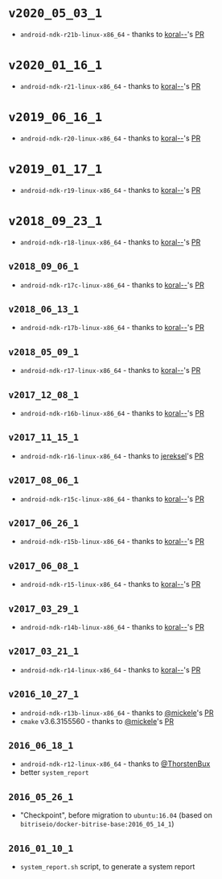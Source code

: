 # `v2020_05_03_1`

* `android-ndk-r21b-linux-x86_64` - thanks to [koral--](https://github.com/koral--)'s [PR](https://github.com/bitrise-docker/android-ndk/pull/238)

# `v2020_01_16_1`

* `android-ndk-r21-linux-x86_64` - thanks to [koral--](https://github.com/koral--)'s [PR](https://github.com/bitrise-docker/android-ndk/pull/225)

# `v2019_06_16_1`

* `android-ndk-r20-linux-x86_64` - thanks to [koral--](https://github.com/koral--)'s [PR](https://github.com/bitrise-docker/android-ndk/pull/186)

# `v2019_01_17_1`

* `android-ndk-r19-linux-x86_64` - thanks to [koral--](https://github.com/koral--)'s [PR](https://github.com/bitrise-docker/android-ndk/pull/163)

# `v2018_09_23_1`

* `android-ndk-r18-linux-x86_64` - thanks to [koral--](https://github.com/koral--)'s [PR](https://github.com/bitrise-docker/android-ndk/pull/145)

## `v2018_09_06_1`

* `android-ndk-r17c-linux-x86_64` - thanks to [koral--](https://github.com/koral--)'s [PR](https://github.com/bitrise-docker/android-ndk/pull/141)

## `v2018_06_13_1`

* `android-ndk-r17b-linux-x86_64` - thanks to [koral--](https://github.com/koral--)'s [PR](https://github.com/bitrise-docker/android-ndk/pull/126)

## `v2018_05_09_1`

* `android-ndk-r17-linux-x86_64` - thanks to [koral--](https://github.com/koral--)'s [PR](https://github.com/bitrise-docker/android-ndk/pull/120)

## `v2017_12_08_1`

* `android-ndk-r16b-linux-x86_64` - thanks to [koral--](https://github.com/koral--)'s [PR](https://github.com/bitrise-docker/android-ndk/pull/99)

## `v2017_11_15_1`

* `android-ndk-r16-linux-x86_64` - thanks to [jereksel](https://github.com/jereksel)'s [PR](https://github.com/bitrise-docker/android-ndk/pull/96)

## `v2017_08_06_1`

* `android-ndk-r15c-linux-x86_64` - thanks to [koral--](https://github.com/koral--)'s [PR](https://github.com/bitrise-docker/android-ndk/pull/75)

## `v2017_06_26_1`

* `android-ndk-r15b-linux-x86_64` - thanks to [koral--](https://github.com/koral--)'s [PR](https://github.com/bitrise-docker/android-ndk/pull/67)


## `v2017_06_08_1`

* `android-ndk-r15-linux-x86_64` - thanks to [koral--](https://github.com/koral--)'s [PR](https://github.com/bitrise-docker/android-ndk/pull/64)

## `v2017_03_29_1`

* `android-ndk-r14b-linux-x86_64` - thanks to [koral--](https://github.com/koral--)'s [PR](https://github.com/bitrise-docker/android-ndk/pull/50)


## `v2017_03_21_1`

* `android-ndk-r14-linux-x86_64` - thanks to [koral--](https://github.com/koral--)'s [PR](https://github.com/bitrise-docker/android-ndk/pull/46)


## `v2016_10_27_1`

* `android-ndk-r13b-linux-x86_64` - thanks to [@mickele](https://github.com/mickele)'s [PR](https://github.com/bitrise-docker/android-ndk/pull/19)
* `cmake` v3.6.3155560 - thanks to [@mickele](https://github.com/mickele)'s [PR](https://github.com/bitrise-docker/android-ndk/pull/20)


## `2016_06_18_1`

* `android-ndk-r12-linux-x86_64` - thanks to [@ThorstenBux](https://github.com/bitrise-docker/android-ndk/pull/2)
* better `system_report`


## `2016_05_26_1`

* "Checkpoint", before migration to `ubuntu:16.04` (based on `bitriseio/docker-bitrise-base:2016_05_14_1`)


## `2016_01_10_1`

* `system_report.sh` script, to generate a system report
